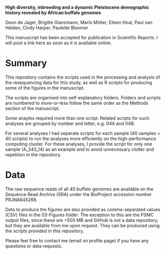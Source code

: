 **High diversity, inbreeding and a dynamic Pleistocene demographic history revealed by African buffalo genomes**

Deon de Jager, Brigitte Glanzmann, Marlo Möller, Eileen Hoal, Paul van Helden, Cindy Harper, Paulette Bloomer  

This manuscript has been accepted for publication in Scientific Reports. I will post a link here as soon as it is available online.

# Summary
This repository contains the scripts used in the processing and analysis of the resequencing data for this study, as well as R scripts for producing some of the figures in the manuscript.

The scripts are organised into self-explanatory folders. Folders and scripts are numbered to more-or-less follow the same order as the Methods section of the manuscript. 

Some anayles required more than one script: Related scripts for such analyses are grouped by number and letter, e.g. 04A and 04B.

For several analyses I had separate scripts for each sample (40 samples = 40 scripts) to run the analyses more efficiently on the high-performance computing cluster. For these analyses, I provide the script for only one sample (A_243_14) as an example and to avoid unnecessary clutter and repetition in the repository.

# Data
The raw sequence reads of all 40 buffalo genomes are available on the Sequence Read Archive (SRA) under the BioProject accession number PRJNA645266.

Data to produce the figures are also provided as comma-separated values (CSV) files in the 03-Figures folder. The exception to this are the PSMC output files, since these are >500 MB and GitHub is not a data repository, but they are available from me upon request. They can be produced using the scripts provided in this repository.

Please feel free to contact me (email on profile page) if you have any questions or data requests.

